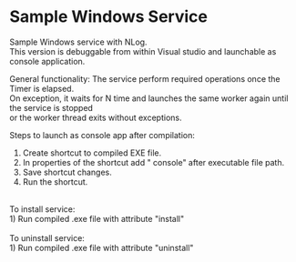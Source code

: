 # Sample Windows Service
Sample Windows service with NLog.<br/>
This version is debuggable from within Visual studio and launchable as console application.

General functionality:
The service perform required operations once the Timer is elapsed.<br/>
On exception, it waits for N time and launches the same worker again until the service is stopped <br/>
or the worker thread exits without exceptions.

Steps to launch as console app after compilation:<br/>
1) Create shortcut to compiled EXE file.<br/>
2) In properties of the shortcut add " console" after executable file path.<br/>
3) Save shortcut changes.<br />
3) Run the shortcut.<br />
<br/>
To install service:<br />
1) Run compiled .exe file with attribute "install"
<br/><br/>
To uninstall service:<br/>
1) Run compiled .exe file with attribute "uninstall"
